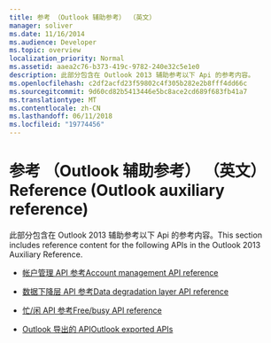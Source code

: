 ```yaml
---
title: 参考 （Outlook 辅助参考） （英文）
manager: soliver
ms.date: 11/16/2014
ms.audience: Developer
ms.topic: overview
localization_priority: Normal
ms.assetid: aaea2c76-b373-419c-9782-240e32c5e1e0
description: 此部分包含在 Outlook 2013 辅助参考以下 Api 的参考内容。
ms.openlocfilehash: c2df2acfd23f59802c4f305b282e2b8fff4dd66c
ms.sourcegitcommit: 9d60cd82b5413446e5bc8ace2cd689f683fb41a7
ms.translationtype: MT
ms.contentlocale: zh-CN
ms.lasthandoff: 06/11/2018
ms.locfileid: "19774456"
---
```

# <a name="reference-outlook-auxiliary-reference"></a><span data-ttu-id="db879-103">参考 （Outlook 辅助参考） （英文）</span><span class="sxs-lookup"><span data-stu-id="db879-103">Reference (Outlook auxiliary reference)</span></span>

<span data-ttu-id="db879-104">此部分包含在 Outlook 2013 辅助参考以下 Api 的参考内容。</span><span class="sxs-lookup"><span data-stu-id="db879-104">This section includes reference content for the following APIs in the Outlook 2013 Auxiliary Reference.</span></span>

- [<span data-ttu-id="db879-105">帐户管理 API 参考</span><span class="sxs-lookup"><span data-stu-id="db879-105">Account management API reference</span></span>](account-management-api-reference.md)
    
- [<span data-ttu-id="db879-106">数据下降层 API 参考</span><span class="sxs-lookup"><span data-stu-id="db879-106">Data degradation layer API reference</span></span>](data-degradation-layer-api-reference.md)
    
- [<span data-ttu-id="db879-107">忙/闲 API 参考</span><span class="sxs-lookup"><span data-stu-id="db879-107">Free/busy API reference</span></span>](free-busy-api-reference.md)
    
- [<span data-ttu-id="db879-108">Outlook 导出的 API</span><span class="sxs-lookup"><span data-stu-id="db879-108">Outlook exported APIs</span></span>](outlook-exported-apis.md)
    

